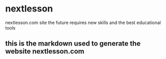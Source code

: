 # nextlesson
nextlesson.com site the future requires new skills and the best educational tools

## this is the markdown used to generate the website nextlesson.com
